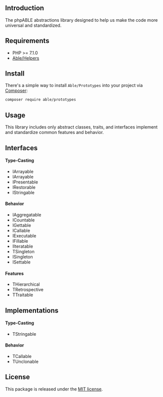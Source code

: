 ## Introduction
The phpABLE abstractions library designed to help us make the code more universal and standardized. 

## Requirements
* PHP >= 7.1.0
* [Able/Helpers](https://github.com/phpable/helpers)

## Install
There's a simple way to install ```Able/Prototypes``` into your project via [Composer](http://getcomposer.org):

```bash
composer require able/prototypes
```

## Usage
This library includes only abstract classes, traits, and interfaces implement and standardize common features and behavior. 

## Interfaces 

#### Type-Casting
* IArrayable
* IArrayable
* IPresentable
* IRestorable
* IStringable

#### Behavior
* IAggregatable
* ICountable 
* IGettable
* ICallable 
* IExecutable
* IFillable
* IIteratable
* TSingleton
* ISingleton
* ISettable

#### Features 
* THierarchical
* TRetrospective
* TTraitable

## Implementations 

#### Type-Casting
* TStringable

#### Behavior
* TCallable
* TUnclonable

## License
This package is released under the [MIT license](https://github.com/phpable/prototypes/blob/master/LICENSE).
